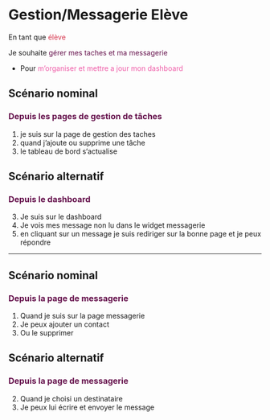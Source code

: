 # Gestion/Messagerie Elève

<div>
<p>En tant que <span style="color: #D73950;">élève</span></p>
<p>Je souhaite <span style="color: #66134D;">gérer mes taches et ma messagerie</span></p>
<ul>
<li>Pour <span style="color: #EF5DA8">m’organiser et mettre a jour mon dashboard</span></li>
</ul>
</div>

## Scénario nominal
### <p style="color: #66134D;">Depuis les pages de gestion de tâches</p>

1. je suis sur la page de gestion des taches
2. quand j’ajoute ou supprime une tâche
3. le tableau de bord s‘actualise

## Scénario alternatif
### <p style="color: #66134D;">Depuis le dashboard</p>

3. Je suis sur le dashboard
4. Je vois mes message non lu dans le widget messagerie
5. en cliquant sur un message je suis rediriger sur la bonne page
et je peux répondre

---

## Scénario nominal
### <p style="color: #66134D;">Depuis la page de messagerie</p>

1. Quand je suis sur la page messagerie
2. Je peux ajouter un contact
3. Ou le supprimer

## Scénario alternatif
### <p style="color: #66134D;">Depuis la page de messagerie</p>

2. Quand je choisi un destinataire
3. Je peux lui écrire et envoyer le message